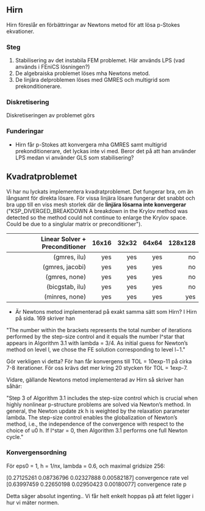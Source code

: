 ## Hirn

Hirn föreslår en förbättringar av Newtons metod för att lösa p-Stokes ekvationer. 

### Steg

1. Stabilisering av det instabila FEM problemet. Här används LPS (vad används i FEniCS lösningen?)
2. De algebraiska problemet löses mha Newtons metod.
3. De linjära delproblemen löses med GMRES och multigrid som prekonditionerare. 

### Diskretisering

Diskretiseringen av problemet görs 


### Funderingar

* Hirn får p-Stokes att konvergera mha GMRES samt multigrid prekonditionerare, det lyckas inte vi med. Beror det på att han använder LPS medan vi använder GLS som stabilisering?


## Kvadratproblemet

Vi har nu lyckats implementera kvadratproblemet. Det fungerar bra, om än långsamt för direkta lösare. För vissa linjära lösare fungerar det snabbt och bra upp till en viss mesh storlek där de **linjära lösarna inte konvergerar** ("KSP_DIVERGED_BREAKDOWN
A breakdown in the Krylov method was detected so the method could not continue to enlarge the Krylov space. Could be due to a singlular matrix or preconditioner").

| Linear Solver + Preconditioner| 16x16 | 32x32 | 64x64 | 128x128 |
| --------------------:| -----:|------:| -----:| -----:|
| (gmres, ilu) | yes | yes | yes | no |
| (gmres, jacobi) | yes | yes | yes | no |
| (gmres, none) | yes | yes | yes | no |
| (bicgstab, ilu) | yes | yes | yes | no |
| (minres, none) | yes | yes | yes | yes |

* Är Newtons metod implementerad på exakt samma sätt som Hirn? I Hirn på sida. 169 skriver han

"The number
within the brackets represents the total number of iterations performed by the step-size
control and it equals the number l^star that appears in Algorithm 3.1 with lambda = 3/4. As initial
guess for Newton’s method on level l, we chose the FE solution corresponding to level l−1."

Gör verkligen vi detta? För han får konvergens till TOL = 10exp-11 på cirka 7-8 iterationer. För oss krävs det mer kring 20 stycken för TOL = 1exp-7.

Vidare, gällande Newtons metod implementerad av Hirn så skriver han såhär:

"Step 3 of Algorithm 3.1 includes the step-size control which is crucial when highly nonlinear
p-structure problems are solved via Newton’s method. In general, the Newton update zk
h
is weighted by the relaxation parameter lambda. The step-size control enables the globalization
of Newton’s method, i.e., the independence of the convergence with respect to the choice
of u0
h. If l^star = 0, then Algorithm 3.1 performs one full Newton cycle."

### Konvergensordning

För eps0 = 1, h = 1/nx, lambda = 0.6, och maximal gridsize 256:

[0.27125261 0.08736796 0.02327888 0.00582187] convergence rate vel
[0.63997459 0.22650198 0.02950423 0.00180077] convergence rate p

Detta säger absolut ingenting.. Vi får helt enkelt hoppas på att felet ligger i hur vi mäter normen.
